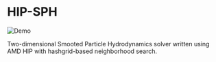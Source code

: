 # HIP-SPH

![Demo](Utility/SPH_Demo.gif)

Two-dimensional Smooted Particle Hydrodynamics solver written using AMD HIP with hashgrid-based neighborhood search.
